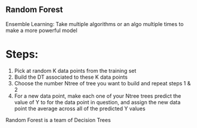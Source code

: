 ## Random Forest

Ensemble Learning: Take multiple algorithms or an algo multiple times to make a more powerful model

# Steps:
1) Pick at random K data points from the training set
2) Build the DT associated to these K data points
3) Choose the number Ntree of tree you want to build and repeat steps 1 & 2
4) For a new data point, make each one of your Ntree trees predict the value of Y to for the data point in question, and assign the new data point the average across all of the predicted Y values

Random Forest is a team of Decision Trees
